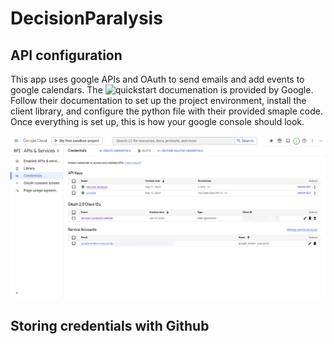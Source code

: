 # DecisionParalysis

## API configuration
  
This app uses google APIs and OAuth to send emails and add events to google calendars.
The ![quickstart](https://developers.google.com/calendar/api/quickstart/python) documenation is provided by Google. Follow their documentation to set up the project environment, install the client library, and configure the python file with their provided smaple code. Once everything is set up, this is how your google console should look.

![Google Console](Media/google_api_services_config.png)

## Storing credentials with Github
